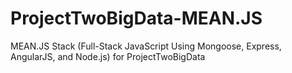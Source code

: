 # ProjectTwoBigData-MEAN.JS
MEAN.JS Stack (Full-Stack JavaScript Using Mongoose, Express, AngularJS, and Node.js) for ProjectTwoBigData
